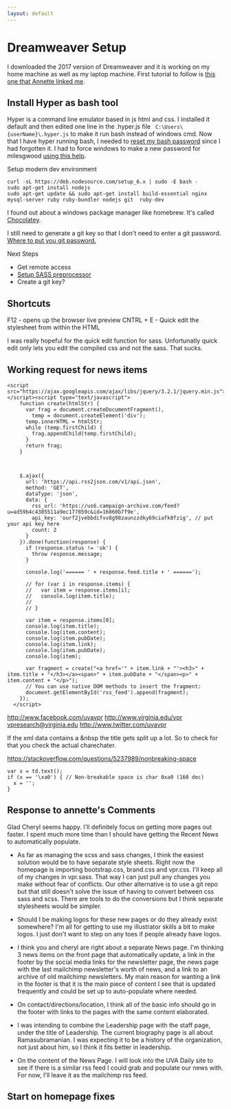 ```yaml
---
layout: default
---
```


# Dreamweaver Setup

I downloaded the 2017 version of Dreamweaver and it is working on my home machine as well as my laptop machine. First tutorial to follow is [this one that Annette linked me](https://char.gd/blog/2017/how-to-set-up-the-perfect-modern-dev-environment-on-windows).

## Install Hyper as bash tool

Hyper is a command line emulator based in js html and css. I installed it default and then edited one line in the .hyper.js file ` C:\Users\{userName}\.hyper.js` to make it run bash instead of windows cmd. Now that I have hyper running bash, I needed to [reset my bash password](https://askubuntu.com/questions/772050/reset-the-password-in-linux-bash-in-windows) since I had forgotten it. I had to force windows to make a new password for milesgwood [using this help](https://docs.microsoft.com/en-us/windows/wsl/user-support).

Setup modern dev environment
```
curl -sL https://deb.nodesource.com/setup_6.x | sudo -E bash -
sudo apt-get install nodejs
sudo apt-get update && sudo apt-get install build-essential nginx mysql-server ruby ruby-bundler nodejs git  ruby-dev
```

I found out about a windows package manager like homebrew. It's called [Chocolatey](https://chocolatey.org/).

I still need to generate a git key so that I don't need to enter a git password. [Where to put you git password.](https://github.com/settings/keys)

Next Steps
- Get remote access  
- [Setup SASS preprocessor](https://helpx.adobe.com/dreamweaver/using/css-preprocessors.html)
- Create a git key?  

## Shortcuts

F12  - opens up the browser live preview
CNTRL + E - Quick edit the stylesheet from within the HTML  

I was really hopeful for the quick edit function for sass. Unfortunatly quick edit only lets you edit the compiled css and not the sass. That sucks.

## Working request for news items
```
<script src="https://ajax.googleapis.com/ajax/libs/jquery/3.2.1/jquery.min.js"></script><script type="text/javascript">
    function create(htmlStr) {
      var frag = document.createDocumentFragment(),
        temp = document.createElement('div');
      temp.innerHTML = htmlStr;
      while (temp.firstChild) {
        frag.appendChild(temp.firstChild);
      }
      return frag;
    }



    $.ajax({
      url: 'https://api.rss2json.com/v1/api.json',
      method: 'GET',
      dataType: 'json',
      data: {
        rss_url: 'https://us6.campaign-archive.com/feed?u=ad59b4c4385511a9ec177859c&id=16860b7f9e',
        api_key: 'ourf2jvebbdifvv8g98zaunzzdky69ciafk8fzig', // put your api key here
        count: 2
      }
    }).done(function(response) {
      if (response.status != 'ok') {
        throw response.message;
      }

      console.log('====== ' + response.feed.title + ' ======');

      // for (var i in response.items) {
      //   var item = response.items[i];
      //   console.log(item.title);
      //
      // }

      var item = response.items[0];
      console.log(item.title);
      console.log(item.content);
      console.log(item.pubDate);
      console.log(item.link);
      console.log(item.pubDate);
      console.log(item);

      var fragment = create("<a href='" + item.link + "'><h3>" + item.title + "</h3></a><span>" + item.pubDate + "</span><p>" + item.content + "</p>");
      // You can use native DOM methods to insert the fragment:
      document.getElementById('rss_feed').append(fragment);
    });
  </script>
```

http://www.facebook.com/uvavpr
http://www.virginia.edu/vpr
vpresearch@virginia.edu
http://www.twitter.com/uvavpr

If the xml data contains a &nbsp the title gets split up a lot. So to check for that you check the actual charechater.

https://stackoverflow.com/questions/5237989/nonbreaking-space
```
var x = td.text();
if (x == '\xa0') { // Non-breakable space is char 0xa0 (160 dec)
  x = '';
}
```

## Response to annette's Comments

Glad Cheryl seems happy. I'll definitely focus on getting more pages out faster. I spent much more time than I should have getting the Recent News to automatically populate.

 - As far as managing the scss and sass changes, I think the easiest solution would be to have separate style sheets. Right now the homepage is importing bootstrap.css, brand.css and vpr.css. I'll keep all of my changes in vpr.sass. That way I can just pull any changes you make without fear of conflicts. Our other alternative is to use a git repo but that still doesn't solve the issue of having to convert between css sass and scss. There are tools to do the conversions but I think separate stylesheets would be simpler.

 - Should I be making logos for these new pages or do they already exist somewhere? I'm all for getting to use my illustrator skills a bit to make logos. I just don't want to step on any toes if people already have logos.

 - I think you and cheryl are right about a separate News page. I'm thinking 3 news items on the front page that automatically update, a link in the footer by the social media links for the newsletter page, the news page with the last mailchimp newsletter's worth of news, and a link to an archive of old mailchimp newsletters. My main reason for wanting a link in the footer is that it is the main piece of content I see that is updated frequently and could be set up to auto-populate where needed.

- On contact/directions/location, I think all of the basic info should go in the footer with links to the pages with the same content elaborated.

- I was intending to combine the Leadership page with the staff page, under the title of Leadership. The current biography page is all about Ramasubramanian. I was expecting it to be a history of the organization, not just about him, so I think it fits better in leadership.

- On the content of the News Page. I will look into the UVA Daily site to see if there is a similar rss feed I could grab and populate our news with. For now, I'll leave it as the mailchimp rss feed.

## Start on homepage fixes

